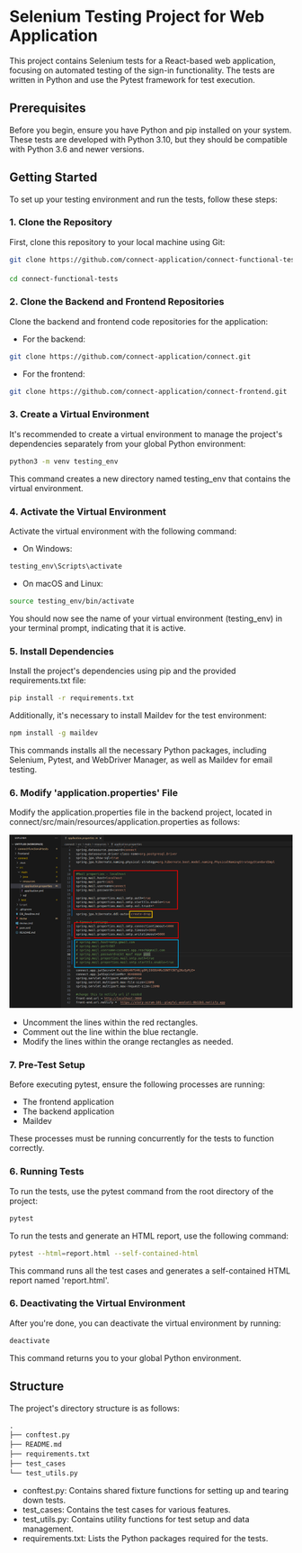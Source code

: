 # Selenium Testing Project for Web Application

This project contains Selenium tests for a React-based web application, focusing on automated testing of the sign-in functionality. The tests are written in Python and use the Pytest framework for test execution.

## Prerequisites

Before you begin, ensure you have Python and pip installed on your system. These tests are developed with Python 3.10, but they should be compatible with Python 3.6 and newer versions.

## Getting Started

To set up your testing environment and run the tests, follow these steps:

### 1. Clone the Repository

First, clone this repository to your local machine using Git:

```bash
git clone https://github.com/connect-application/connect-functional-tests.git

cd connect-functional-tests
```

### 2. Clone the Backend and Frontend Repositories

Clone the backend and frontend code repositories for the application:

- For the backend:

```bash
git clone https://github.com/connect-application/connect.git
```

- For the frontend:

```bash
git clone https://github.com/connect-application/connect-frontend.git
```

### 3. Create a Virtual Environment

It's recommended to create a virtual environment to manage the project's dependencies separately from your global Python environment:

```bash
python3 -m venv testing_env
```

This command creates a new directory named testing_env that contains the virtual environment.

### 4. Activate the Virtual Environment

Activate the virtual environment with the following command:

- On Windows:

```bash
testing_env\Scripts\activate
```

- On macOS and Linux:

```bash
source testing_env/bin/activate
```

You should now see the name of your virtual environment (testing_env) in your terminal prompt, indicating that it is active.

### 5. Install Dependencies

Install the project's dependencies using pip and the provided requirements.txt file:

```bash
pip install -r requirements.txt
```

Additionally, it's necessary to install Maildev for the test environment:

```bash
npm install -g maildev
```

This commands installs all the necessary Python packages, including Selenium, Pytest, and WebDriver Manager, as well as Maildev for email testing.

### 6. Modify 'application.properties' File

Modify the application.properties file in the backend project, located in connect/src/main/resources/application.properties as follows:

![alt text](https://github.com/connect-application/connect-functional-tests/blob/main/test_cases/resources/propertiesChange.png?raw=true "properties modifications")

- Uncomment the lines within the red rectangles.
- Comment out the line within the blue rectangle.
- Modify the lines within the orange rectangles as needed.

### 7. Pre-Test Setup

Before executing pytest, ensure the following processes are running:

- The frontend application
- The backend application
- Maildev

These processes must be running concurrently for the tests to function correctly.

### 6. Running Tests

To run the tests, use the pytest command from the root directory of the project:

```bash
pytest
```

To run the tests and generate an HTML report, use the following command:

```bash
pytest --html=report.html --self-contained-html
```

This command runs all the test cases and generates a self-contained HTML report named 'report.html'.

### 6. Deactivating the Virtual Environment

After you're done, you can deactivate the virtual environment by running:

```bash
deactivate
```

This command returns you to your global Python environment.

## Structure

The project's directory structure is as follows:

```markdown
.
├── conftest.py
├── README.md
├── requirements.txt
├── test_cases
└── test_utils.py
```

- conftest.py: Contains shared fixture functions for setting up and tearing down tests.
- test_cases: Contains the test cases for various features.
- test_utils.py: Contains utility functions for test setup and data management.
- requirements.txt: Lists the Python packages required for the tests.
